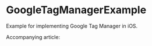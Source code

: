 GoogleTagManagerExample
=======================

Example for implementing Google Tag Manager in iOS.

Accompanying article:



